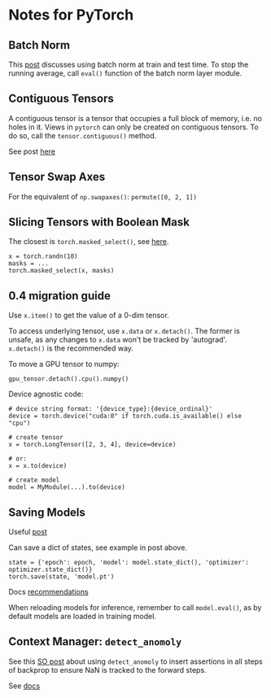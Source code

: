 # Notes for PyTorch

## Batch Norm

This [post](https://discuss.pytorch.org/t/example-on-how-to-use-batch-norm/216/15) discusses using batch norm at train
and test time. To stop the running average, call `eval()` function of the
batch norm layer module.


## Contiguous Tensors

A contiguous tensor is a tensor that occupies a full block of memory,
i.e. no holes in it. Views in `pytorch` can only be created on contiguous
tensors. To do so, call the `tensor.contiguous()` method.

See post [here](https://discuss.pytorch.org/t/runtimeerror-input-is-not-contiguous/930)


## Tensor Swap Axes

For the equivalent of `np.swapaxes()`: `permute([0, 2, 1])`


## Slicing Tensors with Boolean Mask

The closest is `torch.masked_select()`, see [here](http://pytorch.org/docs/master/torch.html?highlight=masked_select#torch.masked_select).

```
x = torch.randn(10)
masks = ...
torch.masked_select(x, masks)
```

## 0.4 migration guide

Use `x.item()` to get the value of a 0-dim tensor.

To access underlying tensor, use `x.data` or `x.detach()`. The former is
unsafe, as any changes to `x.data` won't be tracked by 'autograd'. `x.detach()`
is the recommended way.

To move a GPU tensor to numpy:

```
gpu_tensor.detach().cpu().numpy()
```

Device agnostic code:

```
# device string format: '{device_type}:{device_ordinal}'
device = torch.device("cuda:0" if torch.cuda.is_available() else "cpu")

# create tensor
x = torch.LongTensor([2, 3, 4], device=device)

# or:
x = x.to(device)

# create model
model = MyModule(...).to(device)
```

## Saving Models

Useful [post](https://discuss.pytorch.org/t/saving-and-loading-a-model-in-pytorch/2610)

Can save a dict of states, see example in post above. 

```
state = {'epoch': epoch, 'model': model.state_dict(), 'optimizer': optimizer.state_dict()}
torch.save(state, 'model.pt')
```

Docs [recommendations](https://pytorch.org/docs/stable/notes/serialization.html#recommended-approach-for-saving-a-model)

When reloading models for inference, remember to call `model.eval()`, as by default models
are loaded in training model.

## Context Manager: `detect_anomoly` 

See this [SO post](https://stackoverflow.com/questions/48158017/pytorch-operation-to-detect-nans) about using `detect_anomoly` to insert assertions in all steps of backprop to ensure NaN is tracked to the forward steps.

See [docs](https://pytorch.org/docs/stable/autograd.html#torch.autograd.detect_anomaly)
